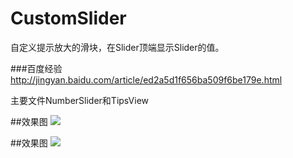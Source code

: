 # CustomSlider
自定义提示放大的滑块，在Slider顶端显示Slider的值。

###百度经验
http://jingyan.baidu.com/article/ed2a5d1f656ba509f6be179e.html

主要文件NumberSlider和TipsView

##效果图
![](https://github.com/cjq002/CustomSlider/raw/master/Media/demo1.png)

##效果图
![](https://github.com/cjq002/CustomSlider/raw/master/Media/demo2.png)
